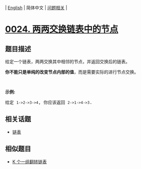 
| [English](README_EN.md) | 简体中文 | [问题相关](QUESTION.md) |
# [0024. 两两交换链表中的节点](https://leetcode-cn.com/problems/swap-nodes-in-pairs/)
## 题目描述
<p>给定一个链表，两两交换其中相邻的节点，并返回交换后的链表。</p>

<p><strong>你不能只是单纯的改变节点内部的值</strong>，而是需要实际的进行节点交换。</p>

<p>&nbsp;</p>

<p><strong>示例:</strong></p>

<pre>给定 <code>1-&gt;2-&gt;3-&gt;4</code>, 你应该返回 <code>2-&gt;1-&gt;4-&gt;3</code>.
</pre>

## 相关话题
- [链表](https://leetcode-cn.com/tag/linked-list)
## 相似题目
- [K 个一组翻转链表](../0025/README.md)
